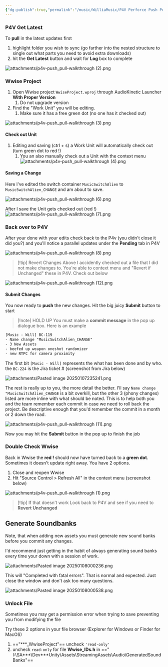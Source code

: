 ```yaml
---
{"dg-publish":true,"permalink":"/music/WilliaMusic/P4V Perforce Push Pull Walktrough/","tags":["stepBystep","walkthrough"],"created":"2025-01-07T22:47:18.467-06:00","updated":"2025-01-08T00:39:36.196-06:00"}
---
```



### P4V Get Latest
To **pull** in the latest updates first

1. highlight folder you wish to sync (go farther into the nested structure to single out what parts you need to avoid extra downloads)
2. hit the **Get Latest** button and wait for **Log** box to complete

![attachments/p4v-push_pull-walkthrough (2).png](/img/user/attachments/p4v-push_pull-walkthrough%20(2).png)

### Wwise Project

1. Open Wwise project `WwiseProject.wproj` through AudioKinetic Launcher **With Proper Version**
	1. Do not upgrade version
2. Find the "Work Unit" you will be editing.
	1. Make sure it has a free green dot (no one has it checked out)

![attachments/p4v-push_pull-walkthrough (3).png](/img/user/attachments/p4v-push_pull-walkthrough%20(3).png)

#### Check out Unit
1. Editing and saving (ctrl + s) a Work Unit will automatically check out (turn green dot to red !)
	1. You an also manually check out a Unit with the context menu
![attachments/p4v-push_pull-walkthrough (4).png](/img/user/attachments/p4v-push_pull-walkthrough%20(4).png)

#### Saving a Change
Here I've edited the switch container `MusicSwitchAlien` to `MusicSwitchAlien_CHANGE` and am about to save. 

![attachments/p4v-push_pull-walkthrough (6).png](/img/user/attachments/p4v-push_pull-walkthrough%20(6).png)

After I save the Unit gets checked out (red !)
![attachments/p4v-push_pull-walkthrough (7).png](/img/user/attachments/p4v-push_pull-walkthrough%20(7).png)

### Back over to P4V
After your done with your edits check back to the P4v (you didn't close it did you?) and you'll notice a parallel updates under the **Pending** tab in P4V

![attachments/p4v-push_pull-walkthrough (8).png](/img/user/attachments/p4v-push_pull-walkthrough%20(8).png)

> [!tip] Revert Changes
> Above I accidently checked out a file that I did not make changes to. You're able to context menu and "Revert if Unchanged" these in P4V. Check out below

![attachments/p4v-push_pull-walkthrough (12).png](/img/user/attachments/p4v-push_pull-walkthrough%20(12).png)

#### Submit Changes
You now ready to **push** the new changes. Hit the big juicy **Submit** button to start

> [!note] HOLD UP
> You must make a **commit message** in the pop up dialogue box. Here is an example

```txt
[Music - Will] BC-119
- Name change "MusicSwitchAlien_CHANGE"
- 3 New Assets
- beefed up weapon oneshot randomizer
- new RTPC for camera proximity
```

The first bit `[Music - Will]` represents the what has been done and by who. the `BC-224` is the Jira ticket # (screenshot from Jira below)

![attachments/Pasted image 20250107235241.png](/img/user/attachments/Pasted%20image%2020250107235241.png)

The rest is really up to you, the more detail the better. I'll say `Name change "MusicSwitchAlien_CHANGE` is a bit overkill, but the other 3 (phony changes) listed are more inline with what should be noted. This is to help both you and the team remember each commit in case we need to roll back the project. Be descriptive enough that you'd remember the commit in a month or 2 down the road.

![attachments/p4v-push_pull-walkthrough (11).png](/img/user/attachments/p4v-push_pull-walkthrough%20(11).png)

Now you may hit the **Submit** button in the pop up to finish the job
### Double Check Wwise
Back in Wwise the **red !** should now have turned back to a **green dot**. Sometimes it doesn't update right away. You have 2 options.
1. Close and reopen Wwise
2. Hit "Source Control > Refresh All" in the context menu (screenshot below)

![attachments/p4v-push_pull-walkthrough (1).png](/img/user/attachments/p4v-push_pull-walkthrough%20(1).png)

> [!tip] If that doesn't work
> Look back to P4V and see if you need to **Revert Unchanged** 

## Generate Soundbanks
Note, that when adding new assets you must generate new sound banks before you commit any changes. 

I'd recommend just getting in the habit of always generating sound banks every time your down with a session of work.

![attachments/Pasted image 20250108000236.png](/img/user/attachments/Pasted%20image%2020250108000236.png)

This will "Completed with fatal errors". That is normal and expected. Just close the window and don't ask too many questions.

![attachments/Pasted image 20250108000538.png](/img/user/attachments/Pasted%20image%2020250108000538.png)

### Unlock File
Sometimes you may get a permission error when trying to save preventing you from modifying the file

Try these 2 options in your file browser (Explorer for Windows or Finder for MacOS)

1.  =="***_WwiseProject"==  uncheck `'read-only'`
2. uncheck `read-only` for file **Wwise_IDs.h** in ==" I:\SA\***\Dev\***Unity\Assets\StreamingAssets\Audio\GeneratedSoundBanks"==